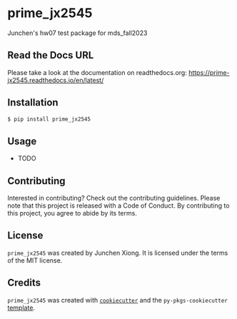 # prime_jx2545

Junchen's hw07 test package for mds_fall2023

## Read the Docs URL
Please take a look at the documentation on readthedocs.org: https://prime-jx2545.readthedocs.io/en/latest/

## Installation

```bash
$ pip install prime_jx2545
```

## Usage

- TODO

## Contributing

Interested in contributing? Check out the contributing guidelines. Please note that this project is released with a Code of Conduct. By contributing to this project, you agree to abide by its terms.

## License

`prime_jx2545` was created by Junchen Xiong. It is licensed under the terms of the MIT license.

## Credits

`prime_jx2545` was created with [`cookiecutter`](https://cookiecutter.readthedocs.io/en/latest/) and the `py-pkgs-cookiecutter` [template](https://github.com/py-pkgs/py-pkgs-cookiecutter).
